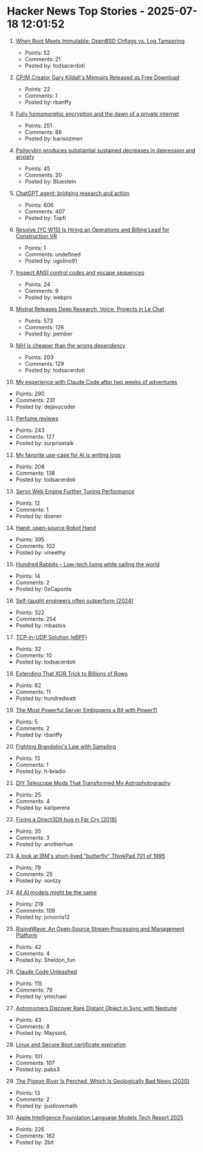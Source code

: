 # Hacker News Top Stories - 2025-07-18 12:01:52

1. [When Root Meets Immutable: OpenBSD Chflags vs. Log Tampering](https://rsadowski.de/posts/2025/openbsd-immutable-system-logs/)
   - Points: 52
   - Comments: 21
   - Posted by: todsacerdoti

2. [CP/M Creator Gary Kildall's Memoirs Released as Free Download](https://spectrum.ieee.org/cpm-creator-gary-kildalls-memoirs-released-as-free-download)
   - Points: 22
   - Comments: 1
   - Posted by: rbanffy

3. [Fully homomorphic encryption and the dawn of a private internet](https://bozmen.io/fhe)
   - Points: 251
   - Comments: 88
   - Posted by: barisozmen

4. [Psilocybin produces substantial sustained decreases in depression and anxiety](https://pmc.ncbi.nlm.nih.gov/articles/PMC5367557/)
   - Points: 45
   - Comments: 20
   - Posted by: Bluestein

5. [ChatGPT agent: bridging research and action](https://openai.com/index/introducing-chatgpt-agent/)
   - Points: 606
   - Comments: 407
   - Posted by: Topfi

6. [Resolve (YC W15) Is Hiring an Operations and Billing Lead for Construction VR](undefined)
   - Points: 1
   - Comments: undefined
   - Posted by: ugolino91

7. [Inspect ANSI control codes and escape sequences](https://ansi.tools)
   - Points: 24
   - Comments: 9
   - Posted by: webpro

8. [Mistral Releases Deep Research, Voice, Projects in Le Chat](https://mistral.ai/news/le-chat-dives-deep)
   - Points: 573
   - Comments: 126
   - Posted by: pember

9. [NIH is cheaper than the wrong dependency](https://lewiscampbell.tech/blog/250718.html)
   - Points: 203
   - Comments: 129
   - Posted by: todsacerdoti

10. [My experience with Claude Code after two weeks of adventures](https://sankalp.bearblog.dev/my-claude-code-experience-after-2-weeks-of-usage/)
   - Points: 290
   - Comments: 231
   - Posted by: dejavucoder

11. [Perfume reviews](https://gwern.net/blog/2025/perfume)
   - Points: 243
   - Comments: 127
   - Posted by: surprisetalk

12. [My favorite use-case for AI is writing logs](https://newsletter.vickiboykis.com/archive/my-favorite-use-case-for-ai-is-writing-logs/)
   - Points: 208
   - Comments: 138
   - Posted by: todsacerdoti

13. [Servo Web Engine Further Tuning Performance](https://www.phoronix.com/news/Servo-June-2025-Highlights)
   - Points: 12
   - Comments: 1
   - Posted by: doener

14. [Hand: open-source Robot Hand](https://github.com/pollen-robotics/AmazingHand)
   - Points: 395
   - Comments: 102
   - Posted by: vineethy

15. [Hundred Rabbits – Low-tech living while sailing the world](https://100r.co/site/home.html)
   - Points: 14
   - Comments: 2
   - Posted by: 0xCaponte

16. [Self-taught engineers often outperform (2024)](https://michaelbastos.com/blog/why-self-taught-engineers-often-outperform)
   - Points: 322
   - Comments: 254
   - Posted by: mbastos

17. [TCP-in-UDP Solution (eBPF)](https://blog.mptcp.dev/2025/07/14/TCP-in-UDP.html)
   - Points: 32
   - Comments: 10
   - Posted by: todsacerdoti

18. [Extending That XOR Trick to Billions of Rows](https://nochlin.com/blog/extending-that-xor-trick)
   - Points: 62
   - Comments: 11
   - Posted by: hundredwatt

19. [The Most Powerful Server Embiggens a Bit with Power11](https://www.nextplatform.com/2025/07/16/the-worlds-most-powerful-server-embiggens-a-bit-with-power11/)
   - Points: 5
   - Comments: 2
   - Posted by: rbanffy

20. [Fighting Brandolini's Law with Sampling](https://brady.fyi/fact-checking/)
   - Points: 13
   - Comments: 1
   - Posted by: h-bradio

21. [DIY Telescope Mods That Transformed My Astrophotography](https://www.youtube.com/watch?v=Efmzr_K4ApQ)
   - Points: 25
   - Comments: 4
   - Posted by: karlperera

22. [Fixing a Direct3D9 bug in Far Cry (2018)](https://houssemnasri.github.io/2018/07/07/farcry-d3d9-bug/)
   - Points: 35
   - Comments: 3
   - Posted by: anotherhue

23. [A look at IBM's short-lived "butterfly" ThinkPad 701 of 1995](https://www.fastcompany.com/91356463/ibm-thinkpad-701-butterfly-keyboard)
   - Points: 79
   - Comments: 25
   - Posted by: vontzy

24. [All AI models might be the same](https://blog.jxmo.io/p/there-is-only-one-model)
   - Points: 219
   - Comments: 109
   - Posted by: jxmorris12

25. [RisingWave: An Open‑Source Stream‑Processing and Management Platform](https://github.com/risingwavelabs/risingwave)
   - Points: 42
   - Comments: 4
   - Posted by: Sheldon_fun

26. [Claude Code Unleashed](https://ymichael.com/2025/07/15/claude-code-unleashed)
   - Points: 115
   - Comments: 79
   - Posted by: ymichael

27. [Astronomers Discover Rare Distant Object in Sync with Neptune](https://pweb.cfa.harvard.edu/news/astronomers-discover-rare-distant-object-sync-neptune)
   - Points: 43
   - Comments: 8
   - Posted by: MaysonL

28. [Linux and Secure Boot certificate expiration](https://lwn.net/SubscriberLink/1029767/08f1d17c020e8292/)
   - Points: 101
   - Comments: 107
   - Posted by: pabs3

29. [The Pigeon River Is Perched, Which Is Geologically Bad News (2020)](https://princegeology.com/the-pigeon-river-is-perched-which-is-geologically-bad-news-for-it/)
   - Points: 13
   - Comments: 2
   - Posted by: ijustlovemath

30. [Apple Intelligence Foundation Language Models Tech Report 2025](https://machinelearning.apple.com/research/apple-foundation-models-tech-report-2025)
   - Points: 226
   - Comments: 162
   - Posted by: 2bit

